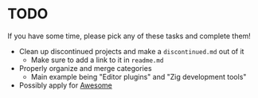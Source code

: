 # TODO

If you have some time, please pick any of these tasks and complete them!

- Clean up discontinued projects and make a `discontinued.md` out of it
	- Make sure to add a link to it in `readme.md`
- Properly organize and merge categories
	- Main example being "Editor plugins" and "Zig development tools"
- Possibly apply for [Awesome](https://github.com/sindresorhus/awesome#readme)

